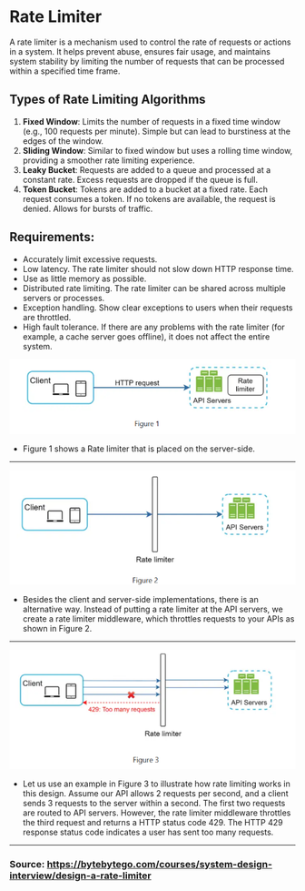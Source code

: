 # Rate Limiter
A rate limiter is a mechanism used to control the rate of requests or actions in a system. It helps prevent abuse, ensures fair usage, and maintains system stability by limiting the number of requests that can be processed within a specified time frame.
## Types of Rate Limiting Algorithms
1. **Fixed Window**: Limits the number of requests in a fixed time window (e.g., 100 requests per minute). Simple but can lead to burstiness at the edges of the window.
2. **Sliding Window**: Similar to fixed window but uses a rolling time window, providing a smoother rate limiting experience.
3. **Leaky Bucket**: Requests are added to a queue and processed at a constant rate. Excess requests are dropped if the queue is full.
4. **Token Bucket**: Tokens are added to a bucket at a fixed rate. Each request consumes a token. If no tokens are available, the request is denied. Allows for bursts of traffic.

## Requirements:
- Accurately limit excessive requests.
- Low latency. The rate limiter should not slow down HTTP response time.
- Use as little memory as possible.
- Distributed rate limiting. The rate limiter can be shared across multiple servers or processes.
- Exception handling. Show clear exceptions to users when their requests are throttled.
- High fault tolerance. If there are any problems with the rate limiter (for example, a cache server goes offline), it does not affect the entire system.



![img.png](img/img.png)
- Figure 1 shows a Rate limiter that is placed on the server-side.
---
![img_1.png](img/img_1.png)
- Besides the client and server-side implementations, there is an alternative way. Instead of putting a rate limiter at the API servers, we create a rate limiter middleware, which throttles requests to your APIs as shown in Figure 2.
---
![img_2.png](img/img_2.png)
- Let us use an example in Figure 3 to illustrate how rate limiting works in this design. Assume our API allows 2 requests per second, and a client sends 3 requests to the server within a second. The first two requests are routed to API servers. However, the rate limiter middleware throttles the third request and returns a HTTP status code 429. The HTTP 429 response status code indicates a user has sent too many requests.
---


### Source: https://bytebytego.com/courses/system-design-interview/design-a-rate-limiter